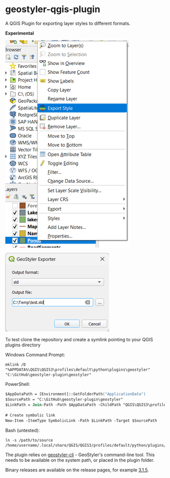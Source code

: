 # geostyler-qgis-plugin

A QGIS Plugin for exporting layer styles to different formats.

**Experimental**

![Context menu](images/contextmenu.png)

![GeoStyler dialog](images/dialog.png)

To test clone the repository and create a symlink pointing to your QGIS plugins directory

Windows Command Prompt:

```
mklink /D "%APPDATA%\QGIS\QGIS3\profiles\default\python\plugins\geostyler" "C:\GitHub\geostyler-plugin\geostyler"
```

PowerShell:

```ps
$AppDataPath = [Environment]::GetFolderPath("ApplicationData")
$SourcePath = "C:\GitHub\geostyler-plugin\geostyler"
$LinkPath = Join-Path -Path $AppDataPath -ChildPath "QGIS\QGIS3\profiles\default\python\plugins\geostyler"

# Create symbolic link
New-Item -ItemType SymbolicLink -Path $LinkPath -Target $SourcePath
```

Bash (untested):

```
ln -s /path/to/source /home/username/.local/share/QGIS/QGIS3/profiles/default/python/plugins/geostyler
```

The plugin relies on [geostyler-cli](https://github.com/geostyler/geostyler-cli) - GeoStyler's command-line tool.
This needs to be available on the system path, or placed in the plugin folder.

Binary releases are available on the release pages, for example [3.1.5](https://github.com/geostyler/geostyler-cli/releases/tag/v3.1.5).